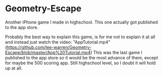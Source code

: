 # Geometry-Escape

Another iPhone game I made in highschool. This one actually got published to the app store.

Probably the best way to explain this game, is for me not to explain it at all and instead just watch the video: "AppTutorial.mp4" (https://github.com/lee-warren/Geometry-Escape/blob/master/App%20Tutorial.mp4)
This was the last game I published to the app store so it would be the most advance of them, except for maybe the 500 scoring app.
Still highschool level, so I doubt it will hold up at all.
